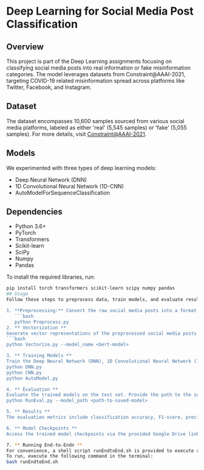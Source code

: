 # Deep Learning for Social Media Post Classification

## Overview
This project is part of the Deep Learning assignments focusing on classifying social media posts into real information or fake misinformation categories. The model leverages datasets from Constraint@AAAI-2021, targeting COVID-19 related misinformation spread across platforms like Twitter, Facebook, and Instagram.

## Dataset
The dataset encompasses 10,600 samples sourced from various social media platforms, labeled as either 'real' (5,545 samples) or 'fake' (5,055 samples). For more details, visit [Constraint@AAAI-2021](<Link to your dataset>).

## Models
We experimented with three types of deep learning models:
- Deep Neural Network (DNN)
- 1D Convolutional Neural Network (1D-CNN)
- AutoModelForSequenceClassification

## Dependencies
- Python 3.6+
- PyTorch
- Transformers
- Scikit-learn
- SciPy
- Numpy
- Pandas

To install the required libraries, run:
```bash
pip install torch transformers scikit-learn scipy numpy pandas
## Usage
Follow these steps to preprocess data, train models, and evaluate results. Ensure you are in the project's root directory before running these commands.

1. **Preprocessing:** Convert the raw social media posts into a format suitable for training. This step involves cleaning the text and preparing it for vectorization.
   ```bash
   python Preprocess.py
2. ** Vectorization **
Generate vector representations of the preprocessed social media posts using one of the specified BERT models. Replace `<bert-model>` with your chosen model.
```bash
python Vectorize.py --model_name <bert-model>

3. ** Training Models **
Train the Deep Neural Network (DNN), 1D Convolutional Neural Network (1D-CNN), and AutoModelForSequenceClassification models using the vectorized data.
python DNN.py
python CNN.py
python AutoModel.py

4. ** Evaluation **
Evaluate the trained models on the test set. Provide the path to the saved model when prompted. Replace <path-to-saved-model> with the actual path to your model.
python RunEval.py --model_path <path-to-saved-model>

5. ** Results **
The evaluation metrics include classification accuracy, F1-score, precision, and recall, both micro and macro. The results are detailed in the project report, highlighting the performance of each model on the test set.

6. ** Model Checkpoints **
Access the trained model checkpoints via the provided Google Drive link. Each model's best checkpoint, as determined by validation performance, is saved for further analysis and inference.

7. ** Running End-to-Endn **
For convenience, a shell script runEndtoEnd.sh is provided to execute all steps sequentially, from data preprocessing to evaluation.
To run, execute the following command in the terminal:
bash runEndtoEnd.sh




